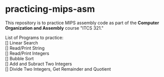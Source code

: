 # practicing-mips-asm

This repository is to practice MIPS assembly code as part of the **Computer Organization and Assembly** course "ITCS 321."  

List of Programs to practice:  
[] Linear Search  
[] Read/Print String  
[] Read/Print Integers  
[] Bubble Sort  
[] Add and Subract Two Integers  
[] Divide Two Integers, Get Remainder and Quotient  
